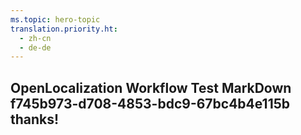 ```yaml
---
ms.topic: hero-topic
translation.priority.ht: 
  - zh-cn
  - de-de
---
```

## OpenLocalization Workflow Test MarkDown f745b973-d708-4853-bdc9-67bc4b4e115b thanks!
